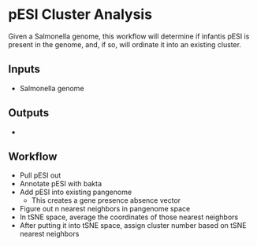 # pESI Cluster Analysis

Given a Salmonella genome, this workflow will determine if infantis pESI is present in the genome, and, if so, will ordinate it into an existing cluster.


## Inputs

* Salmonella genome

## Outputs

* 

## Workflow

* Pull pESI out
* Annotate pESI with bakta
* Add pESI into existing pangenome
    * This creates a gene presence absence vector
* Figure out n nearest neighbors in pangenome space
* In tSNE space, average the coordinates of those nearest neighbors
* After putting it into tSNE space, assign cluster number based on tSNE nearest neighbors
